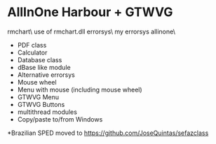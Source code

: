 # AllInOne Harbour + GTWVG

rmchart\    use of rmchart.dll
errorsys\   my errorsys
allinone\
- PDF class
- Calculator
- Database class
- dBase like module
- Alternative errorsys
- Mouse wheel
- Menu with mouse (including mouse wheel)
- GTWVG Menu
- GTWVG Buttons
- multithread modules
- Copy/paste to/from Windows

*Brazilian SPED moved to https://github.com/JoseQuintas/sefazclass
